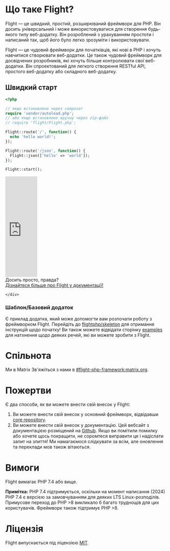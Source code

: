 # Що таке Flight?

Flight — це швидкий, простий, розширюваний фреймворк для PHP. Він досить універсальний і може використовуватися для створення будь-якого типу веб-додатку. Він розроблений з урахуванням простоти і написаний так, щоб його було легко зрозуміти і використовувати.

Flight — це чудовий фреймворк для початківців, які нові в PHP і хочуть навчитися створювати веб-додатки. Це також чудовий фреймворк для досвідчених розробників, які хочуть більше контролювати свої веб-додатки. Він спроектований для легкого створення RESTful API, простого веб-додатку або складного веб-додатку.

## Швидкий старт

```php
<?php

// якщо встановлено через composer
require 'vendor/autoload.php';
// або якщо встановлено вручну через zip-файл
// require 'flight/Flight.php';

Flight::route('/', function() {
  echo 'hello world!';
});

Flight::route('/json', function() {
  Flight::json(['hello' => 'world']);
});

Flight::start();
```

<div class="flight-block-video">
  <div class="row">
    <div class="col-12 col-md-6 position-relative video-wrapper">
      <iframe class="video-bg" width="100vw" height="315" src="https://www.youtube.com/embed/VCztp1QLC2c?si=W3fSWEKmoCIlC7Z5" title="YouTube video player" frameborder="0" allow="accelerometer; autoplay; clipboard-write; encrypted-media; gyroscope; picture-in-picture; web-share" allowfullscreen></iframe>
    </div>
    <div class="col-12 col-md-6 text-center mt-5 pt-5">
      <span class="fligth-title-video">Досить просто, правда?</span>
      <br>
      <a href="https://docs.flightphp.com/learn">Дізнайтеся більше про Flight у документації!</a>

    </div>
  </div>
</div>

### Шаблон/Базовий додаток

Є приклад додатка, який може допомогти вам розпочати роботу з фреймворком Flight. Перейдіть до [flightphp/skeleton](https://github.com/flightphp/skeleton) для отримання інструкцій щодо початку! Ви також можете відвідати сторінку [examples](examples) для натхнення щодо деяких речей, які ви можете зробити з Flight.

# Спільнота

Ми в Matrix Зв'яжіться з нами в [#flight-php-framework:matrix.org](https://matrix.to/#/#flight-php-framework:matrix.org).

# Пожертви

Є два способи, як ви можете внести свій внесок у Flight:

1. Ви можете внести свій внесок у основний фреймворк, відвідавши [core repository](https://github.com/flightphp/core).
1. Ви можете внести свій внесок у документацію. Цей вебсайт з документацією розміщений на [Github](https://github.com/flightphp/docs). Якщо ви помітили помилку або хочете щось покращити, не соромтеся виправити це і надіслати запит на злиття! Ми намагаємося слідкувати за всім, але оновлення та переклади мов також вітаються.

# Вимоги

Flight вимагає PHP 7.4 або вище.

**Примітка:** PHP 7.4 підтримується, оскільки на момент написання (2024) PHP 7.4 є версією за замовчуванням для деяких LTS Linux-розподілів. Примусове переход до PHP >8 викликало б багато труднощів для цих користувачів. Фреймворк також підтримує PHP >8.

# Ліцензія

Flight випускається під ліцензією [MIT](https://github.com/flightphp/core/blob/master/LICENSE).